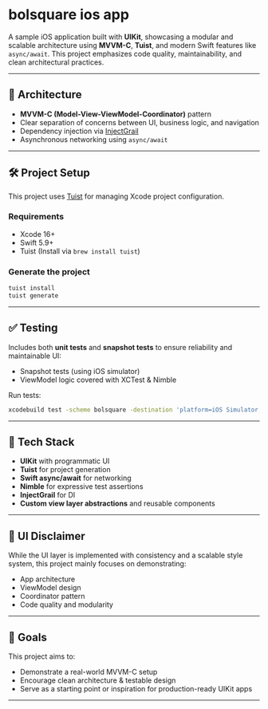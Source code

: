 # bolsquare ios app

A sample iOS application built with **UIKit**, showcasing a modular and scalable architecture using **MVVM-C**, **Tuist**, and modern Swift features like `async/await`. This project emphasizes code quality, maintainability, and clean architectural practices.

---

## 📀 Architecture

- **MVVM-C (Model-View-ViewModel-Coordinator)** pattern
- Clear separation of concerns between UI, business logic, and navigation
- Dependency injection via [InjectGrail](https://github.com/SwingDev/ios-inject-grail)
- Asynchronous networking using `async/await`

---

## 🛠️ Project Setup

This project uses [Tuist](https://tuist.io) for managing Xcode project configuration.

### Requirements

- Xcode 16+
- Swift 5.9+
- Tuist (Install via `brew install tuist`)

### Generate the project

```bash
tuist install
tuist generate
```

---

## ✅ Testing

Includes both **unit tests** and **snapshot tests** to ensure reliability and maintainable UI:

- Snapshot tests (using iOS simulator)
- ViewModel logic covered with XCTest & Nimble

Run tests:

```bash
xcodebuild test -scheme bolsquare -destination 'platform=iOS Simulator,name=iPhone 16'
```

---

## 🧱 Tech Stack

- **UIKit** with programmatic UI
- **Tuist** for project generation
- **Swift async/await** for networking
- **Nimble** for expressive test assertions
- **InjectGrail** for DI
- **Custom view layer abstractions** and reusable components

---

## 🚫 UI Disclaimer

While the UI layer is implemented with consistency and a scalable style system, this project mainly focuses on demonstrating:

- App architecture
- ViewModel design
- Coordinator pattern
- Code quality and modularity

---

## 📌 Goals

This project aims to:

- Demonstrate a real-world MVVM-C setup
- Encourage clean architecture & testable design
- Serve as a starting point or inspiration for production-ready UIKit apps

---
